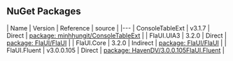 

## NuGet Packages
| Name            | Version    | Reference | source                                                                                |
|---
| ConsoleTableExt | v3.1.7     | Direct    | [package: minhhungit/ConsoleTableExt](https://github.com/minhhungit/ConsoleTableExt/) |
| FlaUI.UIA3      | 3.2.0      | Direct    | [package: FlaUI/FlaUI](https://github.com/FlaUI/FlaUI)                                |
| FlaUI.Core      | 3.2.0      | Indirect  | [package: FlaUI/FlaUI](https://github.com/FlaUI/FlaUI)                                |
| FlaUI.Fluent    | v3.0.0.105 | Direct    | [package: HavenDV/3.0.0.105FlaUI.Fluent](https://github.com/HavenDV/FlaUI.Fluent)     |


